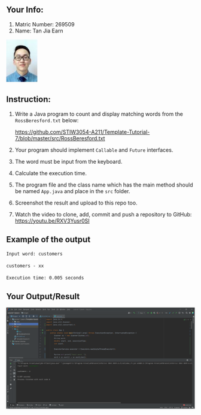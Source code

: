 ## Your Info:
1. Matric Number: 269509
2. Name: Tan Jia Earn

![photo1](https://github.com/jiaearn/STIW3054-RealTimeProgramming-Tutorial7/blob/master/images/earn.JPG)

## Instruction:

1. Write a Java program to count and display matching words from the `RossBeresford.txt` below:

   https://github.com/STIW3054-A211/Template-Tutorial-7/blob/master/src/RossBeresford.txt

2. Your program should implement `Callable` and `Future` interfaces.

3. The word must be input from the keyboard.

4. Calculate the execution time.

5. The program file and the class name which has the main method should be named `App.java` and place in the `src` folder.

6. Screenshot the result and upload to this repo too.

7. Watch the video to clone, add, commit and push a repository to GitHub: https://youtu.be/RXV3Yusr0SI

## Example of the output
```
Input word: customers

customers - xx

Execution time: 0.005 seconds
```

## Your Output/Result

![output photo](./images/output.png)
